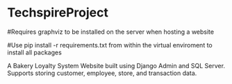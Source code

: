 # TechspireProject
 
#Requires graphviz to be installed on the server when hosting a website

#Use pip install -r requirements.txt from within the virtual enviroment to install all packages

A Bakery Loyalty System Website built using Django Admin and SQL Server. Supports storing customer, employee, store, and transaction data.
